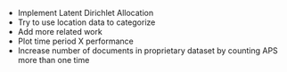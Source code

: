 * Implement Latent Dirichlet Allocation
* Try to use location data to categorize
* Add more related work
* Plot time period X performance
* Increase number of documents in proprietary dataset by counting APS more than one time
